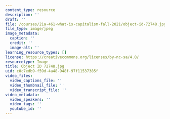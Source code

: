 ```yaml
---
content_type: resource
description: ''
draft: ''
file: /courses/21a-461-what-is-capitalism-fall-2021/object-id-72748.jpg
file_type: image/jpeg
image_metadata:
  caption: ''
  credit: ''
  image-alt: ''
learning_resource_types: []
license: https://creativecommons.org/licenses/by-nc-sa/4.0/
resourcetype: Image
title: Object ID 72748.jpg
uid: c0c7edb9-f59d-4a48-948f-97f11537385f
video_files:
  video_captions_file: ''
  video_thumbnail_file: ''
  video_transcript_file: ''
video_metadata:
  video_speakers: ''
  video_tags: ''
  youtube_id: ''
---
```

